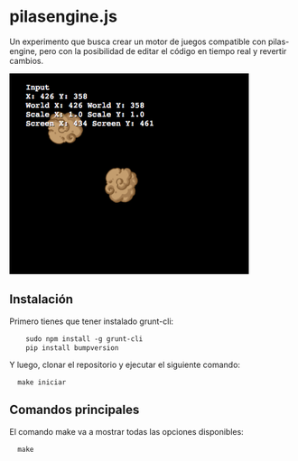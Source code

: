 # pilasengine.js

Un experimento que busca crear un motor de juegos compatible con pilas-engine, pero con la posibilidad de editar el código en tiempo real y revertir cambios.

![](images/preview.png)

## Instalación

Primero tienes que tener instalado grunt-cli:

```
    sudo npm install -g grunt-cli
    pip install bumpversion
```

Y luego, clonar el repositorio y ejecutar el siguiente comando:

```
  make iniciar
```

## Comandos principales

El comando make va a mostrar todas las opciones disponibles:

```
  make
```
